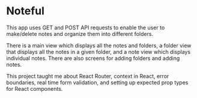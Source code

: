 # Noteful

This app uses GET and POST API requests to enable the user to make/delete notes and organize them into different folders.

There is a main view which displays all the notes and folders, a folder view that displays all the notes in a given folder, and a note view which displays individual notes. There are also screens for adding folders and adding notes.

This project taught me about React Router, context in React, error boundaries, real time form validation, and setting up expected prop types for React components.

